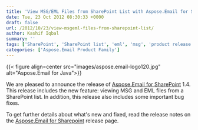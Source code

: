 ```yaml
---
title: 'View MSG/EML Files from SharePoint List with Aspose.Email for SharePoint 1.4'
date: Tue, 23 Oct 2012 08:30:33 +0000
draft: false
url: /2012/10/23/view-msgeml-files-from-sharepoint-list/
author: Kashif Iqbal
summary: ''
tags: ['SharePoint', 'SharePoint list', 'eml', 'msg', 'product release', 'view', 'view email']
categories: ['Aspose.Email Product Family']
---
```




{{< figure align=center src="images/aspose.email-logo120.jpg" alt="Aspose.Email for Java">}}


We are pleased to announce the release of [Aspose.Email for SharePoint][1] 1.4. This release includes the new feature: viewing MSG and EML files from a SharePoint list. In addition, this release also includes some important bug fixes.

To get further details about what's new and fixed, read the release notes on the [Aspose.Email for Sharepoint][2] release page.




[1]: https://products.aspose.com/email/sharepoint
[2]: https://docs.aspose.com/email/sharepoint




